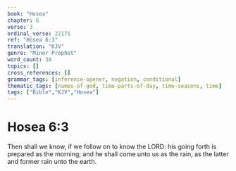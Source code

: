 ```yaml
---
book: "Hosea"
chapter: 6
verse: 3
ordinal_verse: 22171
ref: "Hosea 6:3"
translation: "KJV"
genre: "Minor Prophet"
word_count: 38
topics: []
cross_references: []
grammar_tags: [inference-opener, negation, conditional]
thematic_tags: [names-of-god, time-parts-of-day, time-seasons, time]
tags: ["Bible","KJV","Hosea"]
---
```


# Hosea 6:3

Then shall we know, if we follow on to know the LORD: his going forth is prepared as the morning; and he shall come unto us as the rain, as the latter and former rain unto the earth.
